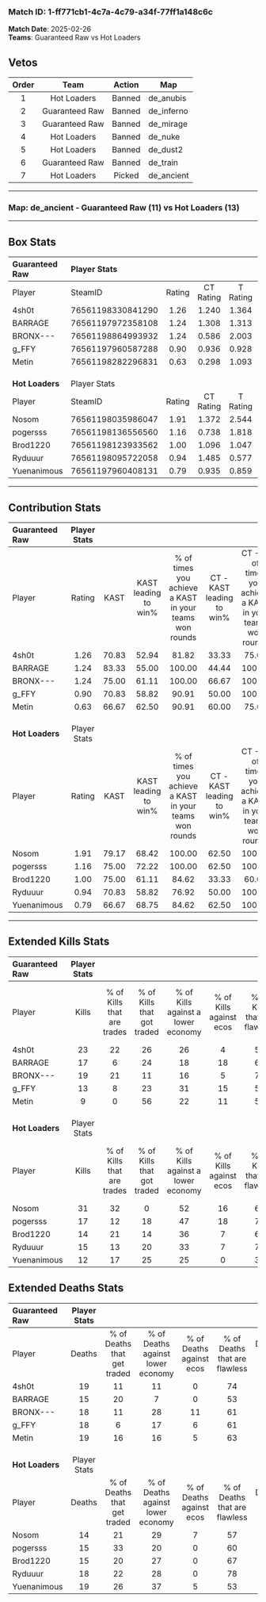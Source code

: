 ### Match ID: 1-ff771cb1-4c7a-4c79-a34f-77ff1a148c6c  
**Match Date**: 2025-02-26  
**Teams**: Guaranteed Raw vs Hot Loaders  

## Vetos  

| Order | Team | Action | Map |
| :---: | :--: | :----: | --- |
| 1 | Hot Loaders | Banned | de_anubis |
| 2 | Guaranteed Raw | Banned | de_inferno |
| 3 | Guaranteed Raw | Banned | de_mirage |
| 4 | Hot Loaders | Banned | de_nuke |
| 5 | Hot Loaders | Banned | de_dust2 |
| 6 | Guaranteed Raw | Banned | de_train |
| 7 | Hot Loaders | Picked | de_ancient |

---  

### **Map**: de_ancient - Guaranteed Raw (11) vs Hot Loaders (13)  
---  

## Box Stats  

| **Guaranteed Raw** | Player Stats      |        |           |          |       |       |       |         |        |      |     |
| :- | :- | :-: | :-: | :-: | :-: | :-: | :-: | :-: | :-: | :-: | :-: |
| Player             | SteamID           | Rating | CT Rating | T Rating | KAST  |  ADR  | Kills | Assists | Deaths | K/D  | HS% |
| 4sh0t              | 76561198330841290 |  1.26  |   1.240   |  1.364   | 70.83 | 81.3  |  23   |    3    |   19   | 1.21 | 47  |
| BARRAGE            | 76561197972358108 |  1.24  |   1.308   |  1.313   | 83.33 | 83.0  |  17   |    7    |   15   | 1.13 | 41  |
| BRONX---           | 76561198864993932 |  1.24  |   0.586   |  2.003   | 75.00 | 98.5  |  19   |    8    |   18   | 1.06 | 36  |
| g_FFY              | 76561197960587288 |  0.90  |   0.936   |  0.928   | 70.83 | 71.4  |  13   |    6    |   18   | 0.72 | 69  |
| Metin              | 76561198282296831 |  0.63  |   0.298   |  1.093   | 66.67 | 50.6  |   9   |    4    |   19   | 0.47 | 22  |
|                    |                   |        |           |          |       |       |       |         |        |      |     |
|                    |                   |        |           |          |       |       |       |         |        |      |     |
|                    |                   |        |           |          |       |       |       |         |        |      |     |
| **Hot Loaders**    | Player Stats      |        |           |          |       |       |       |         |        |      |     |
| Player             | SteamID           | Rating | CT Rating | T Rating | KAST  |  ADR  | Kills | Assists | Deaths | K/D  | HS% |
| Nosom              | 76561198035986047 |  1.91  |   1.372   |  2.544   | 79.17 | 137.1 |  31   |    7    |   14   | 2.21 | 45  |
| pogersss           | 76561198136556560 |  1.16  |   0.738   |  1.818   | 75.00 | 74.7  |  17   |    8    |   15   | 1.13 | 41  |
| Brod1220           | 76561198123933562 |  1.00  |   1.096   |  1.047   | 75.00 | 63.2  |  14   |    5    |   15   | 0.93 | 64  |
| Ryduuur            | 76561198095722058 |  0.94  |   1.485   |  0.577   | 70.83 | 65.3  |  15   |    3    |   18   | 0.83 | 20  |
| Yuenanimous        | 76561197960408131 |  0.79  |   0.935   |  0.859   | 66.67 | 66.0  |  12   |    4    |   19   | 0.63 | 41  |
---  

## Contribution Stats  

| **Guaranteed Raw** | Player Stats |       |                      |                                                        |                           |                                                             |                          |                                                            |
| :- | :-: | :-: | :-: | :-: | :-: | :-: | :-: | :-: |
| Player             |    Rating    | KAST  | KAST leading to win% | % of times you achieve a KAST in your teams won rounds | CT - KAST leading to win% | CT - % of times you achieve a KAST in your teams won rounds | T - KAST leading to win% | T - % of times you achieve a KAST in your teams won rounds |
| 4sh0t              |     1.26     | 70.83 |        52.94         |                         81.82                          |           33.33           |                            75.00                            |          75.00           |                           85.71                            |
| BARRAGE            |     1.24     | 83.33 |        55.00         |                         100.00                         |           44.44           |                           100.00                            |          63.64           |                           100.00                           |
| BRONX---           |     1.24     | 75.00 |        61.11         |                         100.00                         |           66.67           |                           100.00                            |          58.33           |                           100.00                           |
| g_FFY              |     0.90     | 70.83 |        58.82         |                         90.91                          |           50.00           |                           100.00                            |          66.67           |                           85.71                            |
| Metin              |     0.63     | 66.67 |        62.50         |                         90.91                          |           60.00           |                            75.00                            |          63.64           |                           100.00                           |
|                    |              |       |                      |                                                        |                           |                                                             |                          |                                                            |
|                    |              |       |                      |                                                        |                           |                                                             |                          |                                                            |
|                    |              |       |                      |                                                        |                           |                                                             |                          |                                                            |
| **Hot Loaders**    | Player Stats |       |                      |                                                        |                           |                                                             |                          |                                                            |
| Player             |    Rating    | KAST  | KAST leading to win% | % of times you achieve a KAST in your teams won rounds | CT - KAST leading to win% | CT - % of times you achieve a KAST in your teams won rounds | T - KAST leading to win% | T - % of times you achieve a KAST in your teams won rounds |
| Nosom              |     1.91     | 79.17 |        68.42         |                         100.00                         |           62.50           |                           100.00                            |          72.73           |                           100.00                           |
| pogersss           |     1.16     | 75.00 |        72.22         |                         100.00                         |           62.50           |                           100.00                            |          80.00           |                           100.00                           |
| Brod1220           |     1.00     | 75.00 |        61.11         |                         84.62                          |           33.33           |                            60.00                            |          88.89           |                           100.00                           |
| Ryduuur            |     0.94     | 70.83 |        58.82         |                         76.92                          |           50.00           |                           100.00                            |          71.43           |                           62.50                            |
| Yuenanimous        |     0.79     | 66.67 |        68.75         |                         84.62                          |           62.50           |                           100.00                            |          75.00           |                           75.00                            |
---  

## Extended Kills Stats  

| **Guaranteed Raw** | Player Stats |                            |                            |                                    |                         |                              |                                 |                                       |                    |           |
| :- | :-: | :-: | :-: | :-: | :-: | :-: | :-: | :-: | :-: | :-: |
| Player             |    Kills     | % of Kills that are trades | % of Kills that got traded | % of Kills against a lower economy | % of Kills against ecos | % of Kills that are flawless | % of Kills that are close duels | % of Kills that are assisted by flash | Pistol Round Kills | AWP Kills |
| 4sh0t              |      23      |             22             |             26             |                 26                 |            4            |              57              |                4                |                   4                   |         3          |     3     |
| BARRAGE            |      17      |             6              |             24             |                 18                 |           18            |              65              |               12                |                   0                   |         2          |     0     |
| BRONX---           |      19      |             21             |             11             |                 16                 |            5            |              74              |                0                |                   0                   |         3          |     1     |
| g_FFY              |      13      |             8              |             23             |                 31                 |           15            |              54              |               15                |                   0                   |         2          |     0     |
| Metin              |      9       |             0              |             56             |                 22                 |           11            |              56              |                0                |                   0                   |         0          |     0     |
|                    |              |                            |                            |                                    |                         |                              |                                 |                                       |                    |           |
|                    |              |                            |                            |                                    |                         |                              |                                 |                                       |                    |           |
|                    |              |                            |                            |                                    |                         |                              |                                 |                                       |                    |           |
| **Hot Loaders**    | Player Stats |                            |                            |                                    |                         |                              |                                 |                                       |                    |           |
| Player             |    Kills     | % of Kills that are trades | % of Kills that got traded | % of Kills against a lower economy | % of Kills against ecos | % of Kills that are flawless | % of Kills that are close duels | % of Kills that are assisted by flash | Pistol Round Kills | AWP Kills |
| Nosom              |      31      |             32             |             0              |                 52                 |           16            |              65              |               10                |                  10                   |         1          |     0     |
| pogersss           |      17      |             12             |             18             |                 47                 |           18            |              71              |                6                |                   6                   |         1          |     0     |
| Brod1220           |      14      |             21             |             14             |                 36                 |            7            |              64              |                7                |                   0                   |         0          |     0     |
| Ryduuur            |      15      |             13             |             20             |                 33                 |            7            |              73              |                0                |                   7                   |         1          |    10     |
| Yuenanimous        |      12      |             17             |             25             |                 25                 |            0            |              33              |                0                |                   0                   |         0          |     0     |
## Extended Deaths Stats  

| **Guaranteed Raw** | Player Stats |                             |                                   |                          |                               |                            |                           |               |
| :- | :-: | :-: | :-: | :-: | :-: | :-: | :-: | :-: |
| Player             |    Deaths    | % of Deaths that get traded | % of Deaths against lower economy | % of Deaths against ecos | % of Deaths that are flawless | % of Deaths that are close | % of Deaths while blinded | Deaths to AWP |
| 4sh0t              |      19      |             11              |                11                 |            0             |              74               |             0              |             0             |       2       |
| BARRAGE            |      15      |             20              |                 7                 |            0             |              53               |             20             |             7             |       1       |
| BRONX---           |      18      |             11              |                28                 |            11            |              61               |             0              |             6             |       3       |
| g_FFY              |      18      |              6              |                17                 |            6             |              61               |             11             |            17             |       2       |
| Metin              |      19      |             16              |                16                 |            5             |              63               |             0              |             0             |       2       |
|                    |              |                             |                                   |                          |                               |                            |                           |               |
|                    |              |                             |                                   |                          |                               |                            |                           |               |
|                    |              |                             |                                   |                          |                               |                            |                           |               |
| **Hot Loaders**    | Player Stats |                             |                                   |                          |                               |                            |                           |               |
| Player             |    Deaths    | % of Deaths that get traded | % of Deaths against lower economy | % of Deaths against ecos | % of Deaths that are flawless | % of Deaths that are close | % of Deaths while blinded | Deaths to AWP |
| Nosom              |      14      |             21              |                29                 |            7             |              57               |             7              |             7             |       1       |
| pogersss           |      15      |             33              |                20                 |            0             |              60               |             0              |             0             |       1       |
| Brod1220           |      15      |             20              |                27                 |            0             |              67               |             13             |             0             |       1       |
| Ryduuur            |      18      |             22              |                28                 |            0             |              78               |             6              |             0             |       0       |
| Yuenanimous        |      19      |             26              |                37                 |            5             |              53               |             5              |             0             |       1       |
